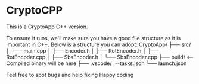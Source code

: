 ﻿# CryptoCPP
This is a CryptoApp C++ version.

To ensure it runs, we'll make sure you have a good file structure as it is important in C++.
Below is a structure you can adopt:
CryptoApp/
├── src/
│   ├── main.cpp
│   ├── Encoder.h
│   ├── RotEncoder.h
│   ├── RotEncoder.cpp
│   ├── SbsEncoder.h
│   └── SbsEncoder.cpp
├── build/                <-- Compiled binary will be here
├── .vscode/
      |--tasks.json
      └── launch.json

Feel free to spot bugs and help fixing
Happy coding 
